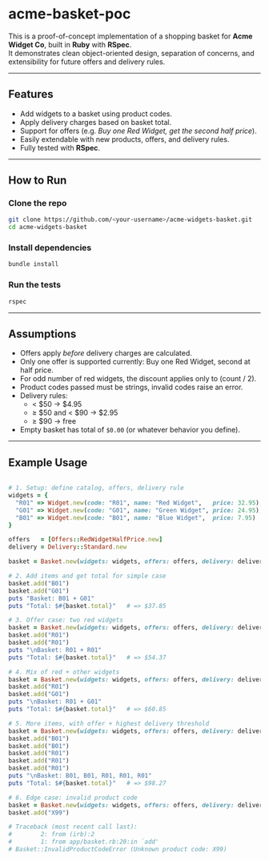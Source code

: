 # acme-basket-poc

This is a proof-of-concept implementation of a shopping basket for **Acme Widget Co**, built in **Ruby** with **RSpec**.  
It demonstrates clean object-oriented design, separation of concerns, and extensibility for future offers and delivery rules.  

---

## Features  
- Add widgets to a basket using product codes.  
- Apply delivery charges based on basket total.  
- Support for offers (e.g. *Buy one Red Widget, get the second half price*).  
- Easily extendable with new products, offers, and delivery rules.  
- Fully tested with **RSpec**.  

---

## How to Run  

### Clone the repo  
```bash
git clone https://github.com/<your-username>/acme-widgets-basket.git
cd acme-widgets-basket
```
### Install dependencies
```bash
bundle install
```
### Run the tests
```bash
rspec
```
---
## Assumptions

- Offers apply *before* delivery charges are calculated.
- Only one offer is supported currently: Buy one Red Widget, second at half price.
- For odd number of red widgets, the discount applies only to (count / 2).
- Product codes passed must be strings, invalid codes raise an error.
- Delivery rules:
   - < $50 → $4.95
   - ≥ $50 and < $90 → $2.95
   - ≥ $90 → free
- Empty basket has total of `$0.00` (or whatever behavior you define).
---
## Example Usage

```ruby

# 1. Setup: define catalog, offers, delivery rule
widgets = {
  "R01" => Widget.new(code: "R01", name: "Red Widget",   price: 32.95),
  "G01" => Widget.new(code: "G01", name: "Green Widget", price: 24.95),
  "B01" => Widget.new(code: "B01", name: "Blue Widget",  price: 7.95)
}

offers   = [Offers::RedWidgetHalfPrice.new]
delivery = Delivery::Standard.new

basket = Basket.new(widgets: widgets, offers: offers, delivery: delivery)

# 2. Add items and get total for simple case
basket.add("B01")
basket.add("G01")
puts "Basket: B01 + G01"
puts "Total: $#{basket.total}"   # => $37.85

# 3. Offer case: two red widgets
basket = Basket.new(widgets: widgets, offers: offers, delivery: delivery)
basket.add("R01")
basket.add("R01")
puts "\nBasket: R01 + R01"
puts "Total: $#{basket.total}"   # => $54.37

# 4. Mix of red + other widgets
basket = Basket.new(widgets: widgets, offers: offers, delivery: delivery)
basket.add("R01")
basket.add("G01")
puts "\nBasket: R01 + G01"
puts "Total: $#{basket.total}"   # => $60.85

# 5. More items, with offer + highest delivery threshold
basket = Basket.new(widgets: widgets, offers: offers, delivery: delivery)
basket.add("B01")
basket.add("B01")
basket.add("R01")
basket.add("R01")
basket.add("R01")
puts "\nBasket: B01, B01, R01, R01, R01"
puts "Total: $#{basket.total}"   # => $98.27

# 6. Edge case: invalid product code
basket = Basket.new(widgets: widgets, offers: offers, delivery: delivery)
basket.add("X99")

# Traceback (most recent call last):
#        2: from (irb):2
#        1: from app/basket.rb:20:in `add'
# Basket::InvalidProductCodeError (Unknown product code: X99)
```
